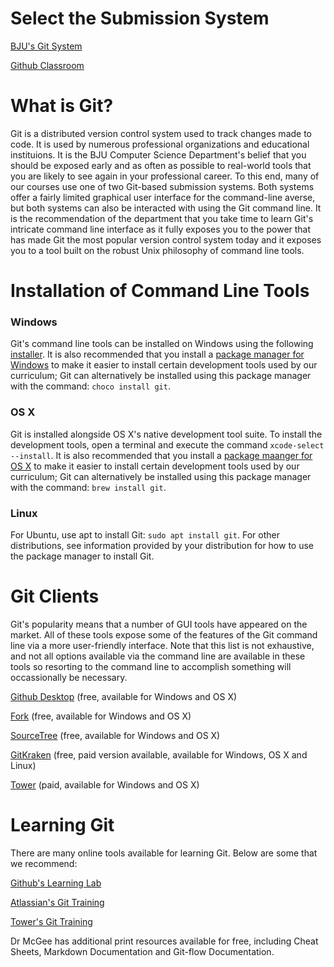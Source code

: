 # Select the Submission System

[BJU's Git System](bju-git.md)

[Github Classroom](github-git.md)

# What is Git?

Git is a distributed version control system used to track changes made to code.  It is used by numerous professional organizations and educational instituions.  It is the BJU Computer Science Department's belief that you should be exposed early and as often as possible to real-world tools that you are likely to see again in your professional career.  To this end, many of our courses use one of two Git-based submission systems.  Both systems offer a fairly limited graphical user interface for the command-line averse, but both systems can also be interacted with using the Git command line.  It is the recommendation of the department that you take time to learn Git's intricate command line interface as it fully exposes you to the power that has made Git the most popular version control system today and it exposes you to a tool built on the robust Unix philosophy of command line tools.

# Installation of Command Line Tools

### Windows

Git's command line tools can be installed on Windows using the following [installer](https://git-scm.com/download/win). It is also recommended that you install a [package manager for Windows](https://chocolatey.org/) to make it easier to install certain development tools used by our curriculum; Git can alternatively be installed using this package manager with the command: `choco install git`.

### OS X

Git is installed alongside OS X's native development tool suite.  To install the development tools, open a terminal and execute the command `xcode-select --install`.  It is also recommended that you install a [package maanger for OS X](https://brew.sh/) to make it easier to install certain development tools used by our curriculum; Git can alternatively be installed using this package manager with the command: `brew install git`.

### Linux

For Ubuntu, use apt to install Git: `sudo apt install git`.  For other distributions, see information provided by your distribution for how to use the package manager to install Git.

# Git Clients

Git's popularity means that a number of GUI tools have appeared on the market.  All of these tools expose some of the features of the Git command line via a more user-friendly interface.  Note that this list is not exhaustive, and not all options available via the command line are available in these tools so resorting to the command line to accomplish something will occassionally be necessary.

[Github Desktop](https://desktop.github.com/) (free, available for Windows and OS X)

[Fork](https://git-fork.com/) (free, available for Windows and OS X)

[SourceTree](https://www.sourcetreeapp.com/) (free, available for Windows and OS X)

[GitKraken](https://www.gitkraken.com/) (free, paid version available, available for Windows, OS X and Linux)

[Tower](https://www.git-tower.com/) (paid, available for Windows and OS X)

# Learning Git

There are many online tools available for learning Git.  Below are some that we recommend:

[Github's Learning Lab](https://lab.github.com/)

[Atlassian's Git Training](https://www.atlassian.com/git)

[Tower's Git Training](https://www.git-tower.com/learn/)

Dr McGee has additional print resources available for free, including Cheat Sheets, Markdown Documentation and Git-flow Documentation.
